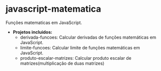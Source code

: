 # javascript-matematica
Funções matematicas em JavaScript.

- **Projetos incluidos:**
  -  derivada-funcoes: Calcular derivadas de funções matemáticas em JavaScript.
  -  limite-funcoes: Calcular limite de funções matemáticas em JavaScript.
  -  produto-escalar-matrizes: Calcular produto escalar de matrizes(multiplicação de duas matrizes)
